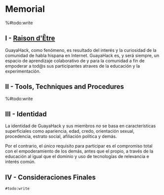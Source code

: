 

# Memorial

%#todo:write

## I - [Raison d'Être](https://en.wiktionary.org/wiki/raison_d%27%C3%AAtre)

GuayaHack, como fenómeno, es resultado del interés y la curiosidad de la comunidad de habla hispana en Internet. GuayaHack es, y será siempre, un espacio de aprendizaje colaborativo de y para la comunidad a fin de empoderar a tod@s sus participantes atraves de la educación y la experimentación.

## II - Tools, Techniques and Procedures

%#todo:write

## III - Identidad

La identidad de GuayaHack y sus miembros _*no*_ se basa en características superficiales como apariencia, edad, credo, orientación sexual, procedencia, estrato social, afiliación política y demás. 

Por el contrario, el _*único*_ requisito para participar es el compromiso total con el empoderamiento de los demás, antes que el propio, a través de la educación al igual que el dominio y uso de tecnologías de relevancia e interés común.

## IV - Consideraciones Finales

`#todo:write`




